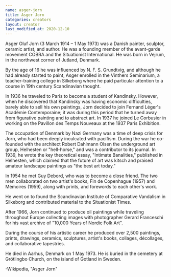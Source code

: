 ```yaml
---
name: asger-jorn
title: Asger Jorn
categories: creators
layout: creator
last_modified_at: 2020-12-10
---
```

Asger Oluf Jorn (3 March 1914 – 1 May 1973) was a Danish painter, sculptor, ceramic artist, and author. He was a founding member of the avant-garde movement COBRA and the Situationist International. He was born in Vejrum, in the northwest corner of Jutland, Denmark.

By the age of 16 he was influenced by N. F. S. Grundtvig, and although he had already started to paint, Asger enrolled in the Vinthers Seminarium, a teacher-training college in Silkeborg where he paid particular attention to a course in 19th century Scandinavian thought.

In 1936 he traveled to Paris to become a student of Kandinsky. However, when he discovered that Kandinsky was having economic difficulties, barely able to sell his own paintings, Jorn decided to join Fernand Léger's Académie Contemporaine; it was during this period that he turned away from figurative painting and to abstract art. In 1937 he joined Le Corbusier in working on the Pavillon des Temps Nouveaux at the 1937 Paris Exhibition.

The occupation of Denmark by Nazi Germany was a time of deep crisis for Jorn, who had been deeply inculcated with pacifism. During the war he co-founded with the architect Robert Dahlmann Olsen the underground art group, Helhesten or "hell-horse," and was a contributor to its journal. In 1939, he wrote the key theoretical essay, "Intimate Banalities," published in Helhesten, which claimed that the future of art was kitsch and praised amateur landscape paintings as "the best art today."

In 1954 he met Guy Debord, who was to become a close friend. The two men collaborated on two artist's books, Fin de Copenhague (1957) and Mémoires (1959), along with prints, and forewords to each other's work.

He went on to found the Scandinavian Institute of Comparative Vandalism in Silkeborg and contributed material to the Situationist Times.

After 1966, Jorn continued to produce oil paintings while traveling throughout Europe collecting images with photographer Gerard Franceschi for his vast archive of "10,000 Years of Nordic Folk Art".

During the course of his artistic career he produced over 2,500 paintings, prints, drawings, ceramics, sculptures, artist's books, collages, décollages, and collaborative tapestries.

He died in Aarhus, Denmark on 1 May 1973. He is buried in the cemetery at Grötlingbo Church, on the island of Gotland in Sweden.

-Wikipedia, "Asger Jorn"